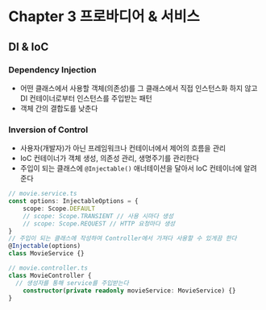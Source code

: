 # Chapter 3 프로바디어 & 서비스

## DI & IoC

### Dependency Injection

- 어떤 클래스에서 사용할 객체(의존성)를 그 클래스에서 직접 인스턴스화 하지 않고 DI 컨테이너로부터 인스턴스를 주입받는 패턴
- 객체 간의 결합도를 낮춘다

### Inversion of Control

- 사용자(개발자)가 아닌 프레임워크나 컨테이너에서 제어의 흐름을 관리
- IoC 컨테이너가 객체 생성, 의존성 관리, 생명주기를 관리한다
- 주입이 되는 클래스에 `@Injectable()` 애너테이션을 달아서 IoC 컨테이너에 알려준다

```ts
// movie.service.ts
const options: InjectableOptions = {
    scope: Scope.DEFAULT
    // scope: Scope.TRANSIENT // 사용 시마다 생성
    // scope: Scope.REQUEST // HTTP 요청마다 생성
}
// 주입이 되는 클래스에 작성하여 Controller에서 가져다 사용할 수 있게끔 한다
@Injectable(options)
class MovieService {}

// movie.controller.ts
class MovieController {
  // 생성자를 통해 service를 주입받는다
    constructor(private readonly movieService: MovieService) {}
}
```
